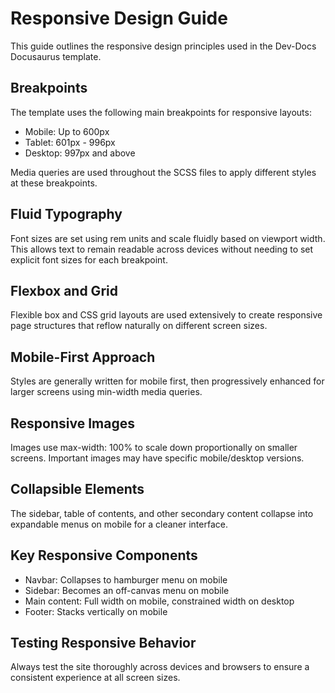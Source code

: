 # Responsive Design Guide

This guide outlines the responsive design principles used in the Dev-Docs Docusaurus template.

## Breakpoints

The template uses the following main breakpoints for responsive layouts:

- Mobile: Up to 600px
- Tablet: 601px - 996px 
- Desktop: 997px and above

Media queries are used throughout the SCSS files to apply different styles at these breakpoints.

## Fluid Typography

Font sizes are set using rem units and scale fluidly based on viewport width. This allows text to remain readable across devices without needing to set explicit font sizes for each breakpoint.

## Flexbox and Grid

Flexible box and CSS grid layouts are used extensively to create responsive page structures that reflow naturally on different screen sizes.

## Mobile-First Approach

Styles are generally written for mobile first, then progressively enhanced for larger screens using min-width media queries.

## Responsive Images

Images use max-width: 100% to scale down proportionally on smaller screens. Important images may have specific mobile/desktop versions.

## Collapsible Elements

The sidebar, table of contents, and other secondary content collapse into expandable menus on mobile for a cleaner interface.

## Key Responsive Components

- Navbar: Collapses to hamburger menu on mobile
- Sidebar: Becomes an off-canvas menu on mobile  
- Main content: Full width on mobile, constrained width on desktop
- Footer: Stacks vertically on mobile

## Testing Responsive Behavior

Always test the site thoroughly across devices and browsers to ensure a consistent experience at all screen sizes.